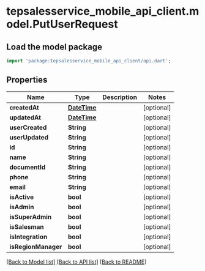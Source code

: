 # tepsalesservice_mobile_api_client.model.PutUserRequest

## Load the model package
```dart
import 'package:tepsalesservice_mobile_api_client/api.dart';
```

## Properties
Name | Type | Description | Notes
------------ | ------------- | ------------- | -------------
**createdAt** | [**DateTime**](DateTime.md) |  | [optional] 
**updatedAt** | [**DateTime**](DateTime.md) |  | [optional] 
**userCreated** | **String** |  | [optional] 
**userUpdated** | **String** |  | [optional] 
**id** | **String** |  | [optional] 
**name** | **String** |  | [optional] 
**documentId** | **String** |  | [optional] 
**phone** | **String** |  | [optional] 
**email** | **String** |  | [optional] 
**isActive** | **bool** |  | [optional] 
**isAdmin** | **bool** |  | [optional] 
**isSuperAdmin** | **bool** |  | [optional] 
**isSalesman** | **bool** |  | [optional] 
**isIntegration** | **bool** |  | [optional] 
**isRegionManager** | **bool** |  | [optional] 

[[Back to Model list]](../README.md#documentation-for-models) [[Back to API list]](../README.md#documentation-for-api-endpoints) [[Back to README]](../README.md)


